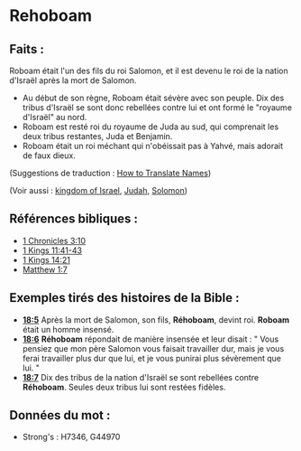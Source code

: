# Rehoboam

## Faits :

Roboam était l'un des fils du roi Salomon, et il est devenu le roi de la nation d'Israël après la mort de Salomon.

* Au début de son règne, Roboam était sévère avec son peuple. Dix des tribus d'Israël se sont donc rebellées contre lui et ont formé le "royaume d'Israël" au nord.
* Roboam est resté roi du royaume de Juda au sud, qui comprenait les deux tribus restantes, Juda et Benjamin.
* Roboam était un roi méchant qui n'obéissait pas à Yahvé, mais adorait de faux dieux.

(Suggestions de traduction : [How to Translate Names](rc://en/ta/man/translate/translate-names))

(Voir aussi : [kingdom of Israel](../names/kingdomofisrael.md), [Judah](../names/kingdomofjudah.md), [Solomon](../names/solomon.md))

## Références bibliques :

* [1 Chronicles 3:10](rc://en/tn/help/1ch/03/10)
* [1 Kings 11:41-43](rc://en/tn/help/1ki/11/41)
* [1 Kings 14:21](rc://en/tn/help/1ki/14/21)
* [Matthew 1:7](rc://en/tn/help/mat/01/07)

## Exemples tirés des histoires de la Bible :

* __[18:5](rc://en/tn/help/obs/18/05)__ Après la mort de Salomon, son fils, __Réhoboam__, devint roi. __Roboam__ était un homme insensé.
* __[18:6](rc://en/tn/help/obs/18/06)__ __Réhoboam__ répondait de manière insensée et leur disait : " Vous pensiez que mon père Salomon vous faisait travailler dur, mais je vous ferai travailler plus dur que lui, et je vous punirai plus sévèrement que lui. "
* __[18:7](rc://en/tn/help/obs/18/07)__ Dix des tribus de la nation d'Israël se sont rebellées contre __Réhoboam__. Seules deux tribus lui sont restées fidèles.

## Données du mot :

* Strong's : H7346, G44970
